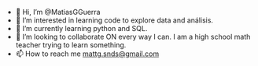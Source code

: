 - 👋 Hi, I’m @MatiasGGuerra
- 👀 I’m interested in learning code to explore data and análisis. 
- 🌱 I’m currently learning python and SQL. 
- 💞️ I’m looking to collaborate ON every way I can. I am a high school math teacher trying to learn something. 
- 📫 How to reach me mattg.snds@gmail.com 

<!---
MatiasGGuerra/MatiasGGuerra is a ✨ special ✨ repository because its `README.md` (this file) appears on your GitHub profile.
You can click the Preview link to take a look at your changes.
--->
